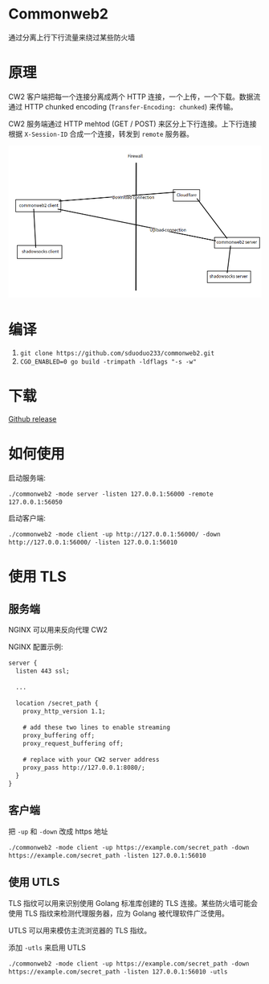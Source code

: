 # Commonweb2
通过分离上行下行流量来绕过某些防火墙

# 原理
CW2 客户端把每一个连接分离成两个 HTTP 连接，一个上传，一个下载。数据流通过 HTTP chunked encoding (`Transfer-Encoding: chunked`) 来传输。

CW2 服务端通过 HTTP mehtod (GET / POST) 来区分上下行连接。上下行连接根据 `X-Session-ID` 合成一个连接，转发到 `remote` 服务器。

![img](https://github.com/sduoduo233/commonweb2/raw/master/commonweb2.png)

# 编译
1. `git clone https://github.com/sduoduo233/commonweb2.git`
2. `CGO_ENABLED=0 go build -trimpath -ldflags "-s -w"`

# 下载
[Github release](https://github.com/sduoduo233/commonweb2/releases)

# 如何使用
启动服务端:

```
./commonweb2 -mode server -listen 127.0.0.1:56000 -remote 127.0.0.1:56050
```

启动客户端:

```
./commonweb2 -mode client -up http://127.0.0.1:56000/ -down http://127.0.0.1:56000/ -listen 127.0.0.1:56010
```

# 使用 TLS

## 服务端

NGINX 可以用来反向代理 CW2

NGINX 配置示例:

```
server {
  listen 443 ssl;

  ...

  location /secret_path {
    proxy_http_version 1.1;
    
    # add these two lines to enable streaming
    proxy_buffering off;
    proxy_request_buffering off;

    # replace with your CW2 server address
    proxy_pass http://127.0.0.1:8080/;
  }
}
```

## 客户端

把 `-up` 和 `-down` 改成 https 地址

```
./commonweb2 -mode client -up https://example.com/secret_path -down https://example.com/secret_path -listen 127.0.0.1:56010
```

## 使用 UTLS

TLS 指纹可以用来识别使用 Golang 标准库创建的 TLS 连接。某些防火墙可能会使用 TLS 指纹来检测代理服务器，应为 Golang 被代理软件广泛使用。

UTLS 可以用来模仿主流浏览器的 TLS 指纹。

添加 `-utls` 来启用 UTLS

```
./commonweb2 -mode client -up https://example.com/secret_path -down https://example.com/secret_path -listen 127.0.0.1:56010 -utls
```